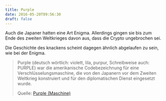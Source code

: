 ```yaml
---
title: Purple
date: 2016-05-20T09:56:30
draft: false
---
```


Auch die Japaner hatten eine Art Enigma. Allerdings gingen sie bis zum Ende
des zweiten Weltkrieges davon aus, dass die Crypto ungebrochen sei.

Die Geschichte des knackens scheint dagegen ähnlich abgelaufen zu sein,
wie bei der Enigma.


> Purple (deutsch wörtlich: violett, lila, purpur, Schreibweise auch:
> PURPLE) war die amerikanische Codebezeichnung für eine
> Verschlüsselungsmaschine, die von den Japanern vor dem Zweiten Weltkrieg
> konstruiert und für den diplomatischen Dienst eingesetzt wurde.
>
> Quelle: [Purple (Maschine)](https://de.wikipedia.org/wiki/Purple_(Maschine))
